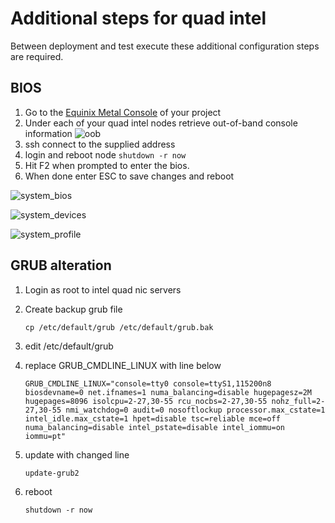 # Additional steps for quad intel 

Between deployment and test execute these additional configuration steps are required.


## BIOS  


1. Go to the [Equinix Metal Console](http://console.equinix.com/) of your project
1. Under each of your quad intel nodes retrieve out-of-band console information
    ![oob](./images/oob.png)
1. ssh connect to the supplied address
1. login and reboot node ```shutdown -r now```
1. Hit F2 when prompted to enter the bios.
1. When done enter ESC to save changes and reboot

![system_bios](./images/system_bios.png)

![system_devices](./images/system_devices.png)

![system_profile](./images/system_profile.png)

## GRUB alteration

1. Login as root to intel quad nic servers
1. Create backup grub file

    ```cp /etc/default/grub /etc/default/grub.bak```
1. edit /etc/default/grub
1. replace GRUB_CMDLINE_LINUX with line below
    ```
    GRUB_CMDLINE_LINUX="console=tty0 console=ttyS1,115200n8 biosdevname=0 net.ifnames=1 numa_balancing=disable hugepagesz=2M hugepages=8096 isolcpu=2-27,30-55 rcu_nocbs=2-27,30-55 nohz_full=2-27,30-55 nmi_watchdog=0 audit=0 nosoftlockup processor.max_cstate=1 intel_idle.max_cstate=1 hpet=disable tsc=reliable mce=off numa_balancing=disable intel_pstate=disable intel_iommu=on iommu=pt"
    ```

1. update with changed line

    ```update-grub2```
1. reboot

    ```shutdown -r now```

